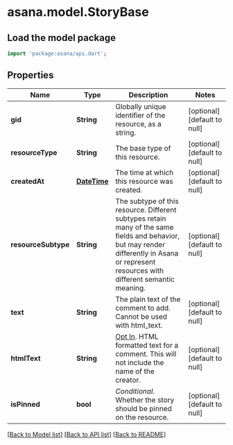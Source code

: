 # asana.model.StoryBase

## Load the model package
```dart
import 'package:asana/api.dart';
```

## Properties
Name | Type | Description | Notes
------------ | ------------- | ------------- | -------------
**gid** | **String** | Globally unique identifier of the resource, as a string. | [optional] [default to null]
**resourceType** | **String** | The base type of this resource. | [optional] [default to null]
**createdAt** | [**DateTime**](DateTime.md) | The time at which this resource was created. | [optional] [default to null]
**resourceSubtype** | **String** | The subtype of this resource. Different subtypes retain many of the same fields and behavior, but may render differently in Asana or represent resources with different semantic meaning. | [optional] [default to null]
**text** | **String** | The plain text of the comment to add. Cannot be used with html_text. | [optional] [default to null]
**htmlText** | **String** | [Opt In](/docs/input-output-options). HTML formatted text for a comment. This will not include the name of the creator. | [optional] [default to null]
**isPinned** | **bool** | *Conditional*. Whether the story should be pinned on the resource. | [optional] [default to null]

[[Back to Model list]](../README.md#documentation-for-models) [[Back to API list]](../README.md#documentation-for-api-endpoints) [[Back to README]](../README.md)


